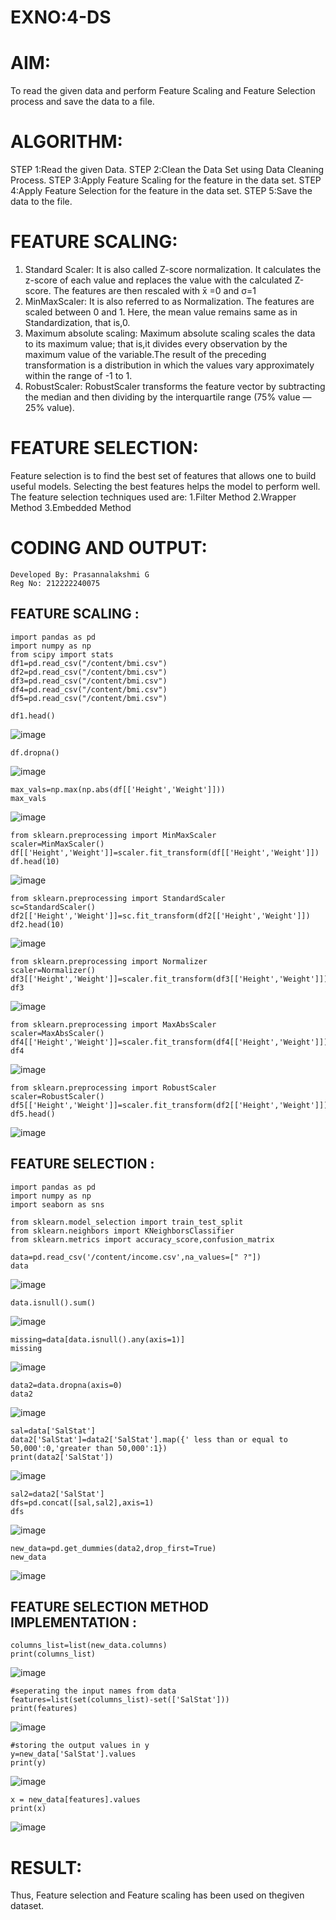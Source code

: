 # EXNO:4-DS
# AIM:
To read the given data and perform Feature Scaling and Feature Selection process and save the
data to a file.

# ALGORITHM:
STEP 1:Read the given Data.
STEP 2:Clean the Data Set using Data Cleaning Process.
STEP 3:Apply Feature Scaling for the feature in the data set.
STEP 4:Apply Feature Selection for the feature in the data set.
STEP 5:Save the data to the file.

# FEATURE SCALING:
1. Standard Scaler: It is also called Z-score normalization. It calculates the z-score of each value and replaces the value with the calculated Z-score. The features are then rescaled with x̄ =0 and σ=1
2. MinMaxScaler: It is also referred to as Normalization. The features are scaled between 0 and 1. Here, the mean value remains same as in Standardization, that is,0.
3. Maximum absolute scaling: Maximum absolute scaling scales the data to its maximum value; that is,it divides every observation by the maximum value of the variable.The result of the preceding transformation is a distribution in which the values vary approximately within the range of -1 to 1.
4. RobustScaler: RobustScaler transforms the feature vector by subtracting the median and then dividing by the interquartile range (75% value — 25% value).

# FEATURE SELECTION:
Feature selection is to find the best set of features that allows one to build useful models. Selecting the best features helps the model to perform well.
The feature selection techniques used are:
1.Filter Method
2.Wrapper Method
3.Embedded Method

# CODING AND OUTPUT:
```
Developed By: Prasannalakshmi G
Reg No: 212222240075
```
## FEATURE SCALING :
```
import pandas as pd
import numpy as np
from scipy import stats
df1=pd.read_csv("/content/bmi.csv")
df2=pd.read_csv("/content/bmi.csv")
df3=pd.read_csv("/content/bmi.csv")
df4=pd.read_csv("/content/bmi.csv")
df5=pd.read_csv("/content/bmi.csv")
```
```
df1.head()
```
![image](https://github.com/Prasannalakshmiganesan/EXNO-4-DS/assets/118610231/d4cab991-4716-47db-8142-5763c6a9ff6c)

```
df.dropna()
```
![image](https://github.com/Prasannalakshmiganesan/EXNO-4-DS/assets/118610231/301ea732-df46-438c-858a-ed73172668f3)

```
max_vals=np.max(np.abs(df[['Height','Weight']]))
max_vals
```
![image](https://github.com/Prasannalakshmiganesan/EXNO-4-DS/assets/118610231/01184990-a4c9-4c9b-93d4-ccbf210852c8)

```
from sklearn.preprocessing import MinMaxScaler
scaler=MinMaxScaler()
df[['Height','Weight']]=scaler.fit_transform(df[['Height','Weight']])
df.head(10)
```
![image](https://github.com/Prasannalakshmiganesan/EXNO-4-DS/assets/118610231/6926214c-f81b-4dbd-82e1-1b0cc52ef448)

```
from sklearn.preprocessing import StandardScaler
sc=StandardScaler()
df2[['Height','Weight']]=sc.fit_transform(df2[['Height','Weight']])
df2.head(10)

```
![image](https://github.com/Prasannalakshmiganesan/EXNO-4-DS/assets/118610231/03953d36-7735-4695-a5ae-0701e278d878)

```
from sklearn.preprocessing import Normalizer
scaler=Normalizer()
df3[['Height','Weight']]=scaler.fit_transform(df3[['Height','Weight']])
df3
```
![image](https://github.com/Prasannalakshmiganesan/EXNO-4-DS/assets/118610231/49caf31d-00cf-44c8-bd49-809f91d813a5)

```
from sklearn.preprocessing import MaxAbsScaler
scaler=MaxAbsScaler()
df4[['Height','Weight']]=scaler.fit_transform(df4[['Height','Weight']])
df4
```
![image](https://github.com/Prasannalakshmiganesan/EXNO-4-DS/assets/118610231/add4201c-efab-4630-867e-fde06cefc561)

```
from sklearn.preprocessing import RobustScaler
scaler=RobustScaler()
df5[['Height','Weight']]=scaler.fit_transform(df2[['Height','Weight']])
df5.head()
```
![image](https://github.com/Prasannalakshmiganesan/EXNO-4-DS/assets/118610231/8e7f1596-b7de-4478-a467-104396f131f1)

## FEATURE SELECTION :

```
import pandas as pd
import numpy as np
import seaborn as sns

from sklearn.model_selection import train_test_split
from sklearn.neighbors import KNeighborsClassifier
from sklearn.metrics import accuracy_score,confusion_matrix

data=pd.read_csv('/content/income.csv',na_values=[" ?"])
data
```
![image](https://github.com/Prasannalakshmiganesan/EXNO-4-DS/assets/118610231/fd0f88d7-3b6b-4dc6-ad5d-94e595e3ac16)

```
data.isnull().sum()
```
![image](https://github.com/Prasannalakshmiganesan/EXNO-4-DS/assets/118610231/451ed736-c914-4a2b-aee2-023fbb4ce55b)

```
missing=data[data.isnull().any(axis=1)]
missing
```
![image](https://github.com/Prasannalakshmiganesan/EXNO-4-DS/assets/118610231/fd11c27d-7e58-4d0e-8cb2-d7cd7a59d2fa)

```
data2=data.dropna(axis=0)
data2
```
![image](https://github.com/Prasannalakshmiganesan/EXNO-4-DS/assets/118610231/d2239e76-922e-414b-a86d-97ca52400325)

```
sal=data['SalStat']
data2['SalStat']=data2['SalStat'].map({' less than or equal to 50,000':0,'greater than 50,000':1})
print(data2['SalStat'])
```
![image](https://github.com/Prasannalakshmiganesan/EXNO-4-DS/assets/118610231/85095e70-c888-4eb6-af93-3bee61139f82)

```
sal2=data2['SalStat']
dfs=pd.concat([sal,sal2],axis=1)
dfs
```
![image](https://github.com/Prasannalakshmiganesan/EXNO-4-DS/assets/118610231/978ca1a3-893f-40c6-82c6-dc90a0e6d499)

```
new_data=pd.get_dummies(data2,drop_first=True)
new_data
```
![image](https://github.com/Prasannalakshmiganesan/EXNO-4-DS/assets/118610231/8f64cfcb-e895-4da5-b0e4-18e4c2caba3d)

## FEATURE SELECTION METHOD IMPLEMENTATION :

```
columns_list=list(new_data.columns)
print(columns_list)
```
![image](https://github.com/Prasannalakshmiganesan/EXNO-4-DS/assets/118610231/9c95b3b9-8e64-49d9-be8b-d9f7ebd26cf9)

```
#seperating the input names from data
features=list(set(columns_list)-set(['SalStat']))
print(features)
```
![image](https://github.com/Prasannalakshmiganesan/EXNO-4-DS/assets/118610231/0c1d1a9d-d137-48a0-b94b-674fe8c00a61)

```
#storing the output values in y
y=new_data['SalStat'].values
print(y)
```
![image](https://github.com/Prasannalakshmiganesan/EXNO-4-DS/assets/118610231/a3dc1166-ab5e-4dd2-876a-bcf251388c8d)

```
x = new_data[features].values
print(x)
```

![image](https://github.com/Prasannalakshmiganesan/EXNO-4-DS/assets/118610231/21ef09fe-3e96-4e7e-a759-7e7ac71089f5)


# RESULT:
Thus, Feature selection and Feature scaling has been used on thegiven dataset.
